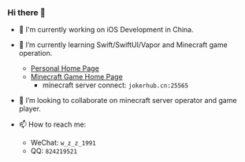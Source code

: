 ### Hi there 👋

- 🔭 I'm currently working on iOS Development in China.

- 🌱 I’m currently learning Swift/SwiftUI/Vapor and Minecraft game operation.
   - [Personal Home Page](https://www.jokerhub.cn)
   - [Minecraft Game Home Page](https://minecraft.jokerhub.cn)
       - minecraft server connect: `jokerhub.cn:25565`

- 👯 I’m looking to collaborate on minecraft server operator and game player. 

- 📫 How to reach me: 
   - WeChat: `w_z_z_1991`
   - QQ: `824219521`
